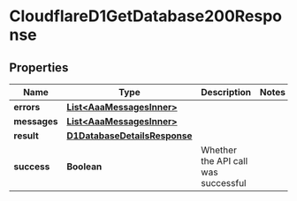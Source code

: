 

# CloudflareD1GetDatabase200Response


## Properties

| Name | Type | Description | Notes |
|------------ | ------------- | ------------- | -------------|
|**errors** | [**List&lt;AaaMessagesInner&gt;**](AaaMessagesInner.md) |  |  |
|**messages** | [**List&lt;AaaMessagesInner&gt;**](AaaMessagesInner.md) |  |  |
|**result** | [**D1DatabaseDetailsResponse**](D1DatabaseDetailsResponse.md) |  |  |
|**success** | **Boolean** | Whether the API call was successful |  |



